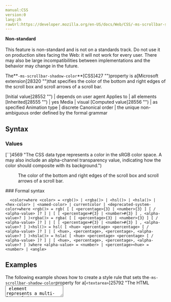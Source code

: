 ```yaml
---
manual:CSS
version:0
lang:zh
rawUrl:https://developer.mozilla.org/en-US/docs/Web/CSS/-ms-scrollbar-shadow-color
---
```






**Non-standard**<br></br>This feature is non-standard and is not on a standards track. Do not use it on production sites facing the Web: it will not work for every user. There may also be large incompatibilities between implementations and the behavior may change in the future.






The**`-ms-scrollbar-shadow-color`**[CSS]427 "")property is a[Microsoft extension]28320 "")that specifies the color of the bottom and right edges of the scroll box and scroll arrows of a scroll bar.


[Initial value]28552 "") | depends on user agent 
Applies to | all elements 
[Inherited]28555 "") | yes 
Media | visual 
[Computed value]28556 "") | as specified 
Animation type | discrete 
Canonical order | the unique non-ambiguous order defined by the formal grammar 


## Syntax<a name="Syntax"></a>

### Values<a name="Values"></a>
<dl><dt id=''>[`<color>`]4569 "The <color> CSS data type represents a color in the sRGB color space. A <color> may also include an alpha-channel transparency value, indicating how the color should composite with its background.")</dt><dd>

The color of the bottom and right edges of the scroll box and scroll arrows of a scroll bar.

</dd></dl>
### Formal syntax<a name="Formal_syntax"></a>

```
  <color>where <color> = <rgb()> | <rgba()> | <hsl()> | <hsla()> | <hex-color> | <named-color> | currentcolor | <deprecated-system-color>where <rgb()> = rgb( [ [ <percentage>{3} | <number>{3} ] [ / <alpha-value> ]? ] | [ [ <percentage>#{3} | <number>#{3} ] , <alpha-value>? ] )<rgba()> = rgba( [ [ <percentage>{3} | <number>{3} ] [ / <alpha-value> ]? ] | [ [ <percentage>#{3} | <number>#{3} ] , <alpha-value>? ] )<hsl()> = hsl( [ <hue> <percentage> <percentage> [ / <alpha-value> ]? ] | [ <hue>, <percentage>, <percentage>, <alpha-value>? ] )<hsla()> = hsla( [ <hue> <percentage> <percentage> [ / <alpha-value> ]? ] | [ <hue>, <percentage>, <percentage>, <alpha-value>? ] )where <alpha-value> = <number> | <percentage><hue> = <number> | <angle>

```

## Examples<a name="Examples"></a>


The following example shows how to create a style rule that sets the`-ms-scrollbar-shadow-color`property for a[`<textarea>`]25792 "The HTML <textarea> element represents a multi-line plain-text editing control.")element.


```
<!DOCTYPE html>

<html>
<head>
  <title>scrollbar-shadow-color</title>
  <style>
    .BlueShadow {
      scrollbar-shadow-color: blue;
    }
  </style>
</head>
<body>
  <textarea class="BlueShadow">The gutter elements in the scroll bar for this element will be blue.</textarea>
</body>
</html>
```

## Specifications<a name="Specifications"></a>


Not part of any specification.


## Remarks<a name="Remarks"></a>


Supported in Windows Internet Explorer 8+. The`-ms-scrollbar-shadow-color`attribute is an extension to CSS, and can be used as a synonym for`scrollbar-shadow-color`in IE8 Standards Mode.



The scroll box is the rectangular box within a scroll bar that can be moved either up and down or left and right on a track to change the position of the content on the screen. The scroll arrows, located at each end of a scroll bar, are the square buttons containing the arrows that move the content on the screen in small increments, either up and down or left and right.



This property applies to elements that display a scroll bar. CSS enables scrolling on all objects through the[`overflow`]33028 "The overflow CSS property specifies what to do when an element's content is too large to fit in its block formatting context. It is a shorthand for the overflow-x and overflow-y properties.")property. These objects are not listed in the*Applies To*list for this property.




